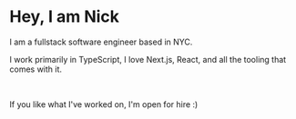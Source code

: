 <h1 align="left">Hey, I am Nick</h1>
<p>I am a fullstack software engineer based in NYC.</p>
<p>I work primarily in TypeScript, I love Next.js, React, and all the tooling that comes with it.</p>
<br/>
<p>If you like what I've worked on, I'm open for hire :)</p>
